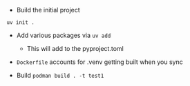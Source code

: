 - Build the initial project
```
uv init .
```

- Add various packages via ```uv add```
    - This will add to the pyproject.toml

- ```Dockerfile``` accounts for .venv getting built when you sync
- Build
```podman build . -t test1```
